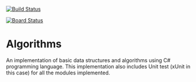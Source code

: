 [![Build Status](https://dev.azure.com/devopspractices1/Space%20Game%20-%20web%20-%20Tests/_apis/build/status/sheddy123.Algorithms?branchName=master)](https://dev.azure.com/devopspractices1/Space%20Game%20-%20web%20-%20Tests/_build/latest?definitionId=12&branchName=master)

[![Board Status](https://dev.azure.com/devopspractices1/50994012-ceb1-44a5-b51a-ac2f6d13b5f3/e295da19-1d5d-464d-9820-ba78d4975dba/_apis/work/boardbadge/4e9b5027-07dc-4138-8ae0-bfdd16b2a6e3)](https://dev.azure.com/devopspractices1/50994012-ceb1-44a5-b51a-ac2f6d13b5f3/_boards/board/t/e295da19-1d5d-464d-9820-ba78d4975dba/Microsoft.RequirementCategory/)

# Algorithms
An implementation of basic data structures and algorithms using C# programming language.
This implementation also includes Unit test (xUnit in this case) for all the modules implemented.
